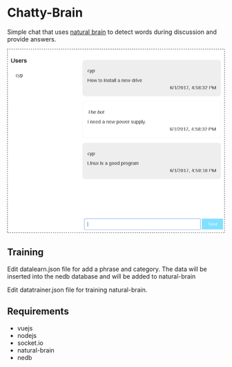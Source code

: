 # Chatty-Brain

Simple chat that uses [natural brain](https://github.com/mysamai/natural-brain) to detect words during discussion and provide answers.

![alt text](screenshot.png "screenshot")

## Training 

Edit datalearn.json file for add a phrase and category. The data will be inserted into the nedb database and will be added to natural-brain

Edit datatrainer.json file for training natural-brain.

## Requirements

- vuejs
- nodejs
- socket.io
- natural-brain
- nedb 

